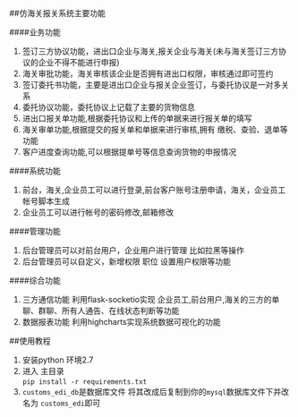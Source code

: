 ##仿海关报关系统主要功能

####业务功能
1. 签订三方协议功能，进出口企业与海关,报关企业与海关(未与海关签订三方协议的企业不得不能进行申报)
2. 海关审批功能，海关审核该企业是否拥有进出口权限，审核通过即可签约
3. 签订委托书功能，主要是进出口企业与报关企业签订，与委托协议是一对多关系
4. 委托协议功能，委托协议上记载了主要的货物信息
5. 进出口报关单功能,根据委托协议和上传的单据来进行报关单的填写
6. 海关审单功能,根据提交的报关单和单据来进行审核,拥有 缴税、查验、退单等功能
7. 客户进度查询功能,可以根据提单号等信息查询货物的申报情况

####系统功能
1. 前台，海关,企业员工可以进行登录,前台客户账号注册申请，海关，企业员工帐号脚本生成
2. 企业员工可以进行帐号的密码修改,邮箱修改

####管理功能
1. 后台管理员可以对前台用户，企业用户进行管理 比如拉黑等操作
2. 后台管理员可以自定义，新增权限 职位 设置用户权限等功能

####综合功能
1. 三方通信功能 利用flask-socketio实现 企业员工,前台用户,海关的三方的单聊、群聊、所有人通告、在线状态判断等功能
2. 数据报表功能 利用highcharts实现系统数据可视化的功能


##使用教程
1. 安装python 环境2.7
2. 进入 主目录<br> `pip install -r requirements.txt`
3. `customs_edi_db`是数据库文件 将其改成后复制到你的`mysql`数据库文件下并改名为 `customs_edi`即可